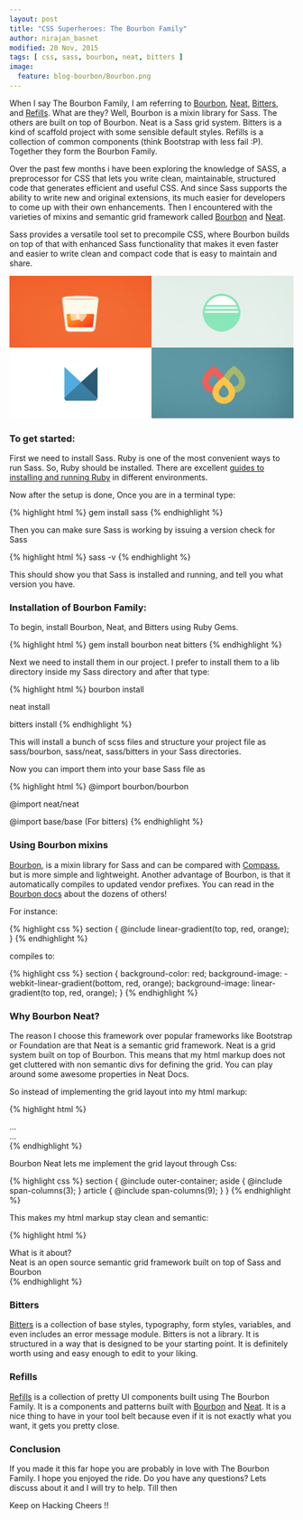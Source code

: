 ```yaml
---
layout: post
title: "CSS Superheroes: The Bourbon Family"
author: nirajan_basnet
modified: 20 Nov, 2015
tags: [ css, sass, bourbon, neat, bitters ]
image:
  feature: blog-bourbon/Bourbon.png
---
```


When I say The Bourbon Family, I am referring to [Bourbon](http://bourbon.io/), [Neat](http://neat.bourbon.io/), [Bitters](http://bitters.bourbon.io/), and [Refills](http://refills.bourbon.io/). What are they? Well, Bourbon is a mixin library for Sass. The others are built on top of Bourbon. Neat is a Sass grid system. Bitters is a kind of scaffold project with some sensible default styles. Refills is a collection of common components (think Bootstrap with less fail :P). Together they form the Bourbon Family.

Over the past few months i have been exploring the knowledge of SASS, a preprocessor for CSS that lets you write clean, maintainable, structured code that generates efficient and useful CSS. And since Sass supports the ability to write new and original extensions, its much easier for developers to come up with their own enhancements. Then I encountered with the varieties of mixins and semantic grid framework called [Bourbon](http://bourbon.io/) and [Neat](http://neat.bourbon.io/).

<!--more-->

Sass provides a versatile tool set to precompile CSS, where Bourbon builds on top of that with enhanced Sass functionality that makes it even faster and easier to write clean and compact code that is easy to maintain and share.

![Seminar photo](/images/blog-bourbon/blog-bourbon.jpg)  

### To get started:

First we need to install Sass. Ruby is one of the most convenient ways to run Sass. So, Ruby should be installed. There are excellent [guides to installing and running Ruby](https://www.ruby-lang.org/en/installation/) in different environments.

Now after the setup is done, Once you are in a terminal type:

{% highlight html %}
gem install sass
{% endhighlight %}

Then you can make sure Sass is working by issuing a version check for Sass

{% highlight html %}
sass -v
{% endhighlight %}

This should show you that Sass is installed and running, and tell you what version you have.

### Installation of Bourbon Family:

To begin, install Bourbon, Neat, and Bitters using Ruby Gems.

{% highlight html %}
gem install bourbon neat bitters
{% endhighlight %}

Next we need to install them in our project. I prefer to install them to a lib directory inside my Sass directory and after that type:

{% highlight html %}
bourbon install

neat install

bitters install
{% endhighlight %}

This will install a bunch of scss files and structure your project file as sass/bourbon, sass/neat, sass/bitters in your Sass directories.

Now you can import them into your base Sass file as

{% highlight html %}
@import bourbon/bourbon

@import neat/neat

@import base/base (For bitters)
{% endhighlight %}

### Using Bourbon mixins

[Bourbon](https://www.bourbon.io), is a mixin library for Sass and can be compared with [Compass](https://www.compass-style.org), but is more simple and lightweight. Another advantage of Bourbon, is that it automatically compiles to updated vendor prefixes. You can read in the [Bourbon docs](https://www.bourbon.io/docs/) about the dozens of others!

For instance:

{% highlight css %}
section {
    @include linear-gradient(to top, red, orange);
  }
{% endhighlight %}

compiles to:

{% highlight css %}
section {
    background-color: red;
    background-image: -webkit-linear-gradient(bottom, red, orange);
    background-image:         linear-gradient(to top, red, orange);
  }
{% endhighlight %}

### Why Bourbon Neat?

The reason I choose this framework over popular frameworks like Bootstrap or Foundation are that Neat is a semantic grid framework. Neat is a grid system built on top of Bourbon. This means that my html markup does not get cluttered with non semantic divs for defining the grid. You can play around some awesome properties in Neat Docs.

So instead of implementing the grid layout into my html markup:

{% highlight html %}
<div class="row">
    <section>
      <aside class="col-md-3">
        ...
      </aside>
      <article class="col-md-9">
        ...
      </article>
    </section>
</div>
{% endhighlight %}  

Bourbon Neat lets me implement the grid layout through Css:

{% highlight css %}
section {
    @include outer-container;
    aside { @include span-columns(3); }
    article { @include span-columns(9); }
  }
{% endhighlight %}

This makes my html markup stay clean and semantic:

{% highlight html %}
<section>
    <aside>What is it about?</aside>
    <article>Neat is an open source semantic grid framework built on top of Sass and Bourbon</article>
</section>
{% endhighlight %}

### Bitters

[Bitters](http://bitters.bourbon.io/) is a collection of base styles, typography, form styles, variables, and even includes an error message module. Bitters is not a library. It is structured in a way that is designed to be your starting point. It is definitely worth using and easy enough to edit to your liking.

### Refills

[Refills](http://refills.bourbon.io/) is a collection of pretty UI components built using The Bourbon Family. It is a components and patterns built with [Bourbon](http://bourbon.io/) and [Neat](http://neat.bourbon.io/). It is a nice thing to have in your tool belt because even if it is not exactly what you want, it gets you pretty close.

### Conclusion

If you made it this far hope you are probably in love with The Bourbon Family. I hope you enjoyed the ride. Do you have any questions? Lets discuss about it and I will try to help. Till then

Keep on Hacking Cheers !!



